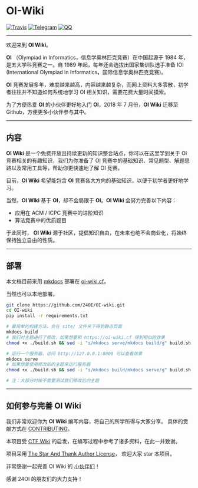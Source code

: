 # OI-Wiki


[![Travis](https://img.shields.io/travis/24OI/OI-wiki.svg?style=flat-square)](https://travis-ci.org/24OI/OI-wiki)
[![Telegram](https://img.shields.io/badge/OI--wiki-join%20Telegram%20chat-brightgreen.svg?style=flat-square)](https://t.me/OIwiki)
[![QQ](https://img.shields.io/badge/OI--wiki-join%20QQ%20group-brightgreen.svg?style=flat-square)](https://jq.qq.com/?_wv=1027&k=5EfkM6K)

----

欢迎来到 **OI Wiki**。

**OI** （Olympiad in Informatics，信息学奥林匹克竞赛）在中国起源于 1984 年，是五大学科竞赛之一。自 1989 年起，每年还会选拔出国家集训队选手准备 IOI (International Olympiad in Informatics，国际信息学奥林匹克竞赛)。

**OI** 竞赛发展多年，难度越来越高，内容越来越复杂，而网上资料大多零散，初学者往往并不知道如何系统地学习 OI 相关知识，需要花费大量时间摸索。

为了方便热爱 **OI** 的小伙伴更好地入门 **OI**，2018 年 7 月份，**OI Wiki** 迁移至 Github，方便更多小伙伴参与其中。

----

## 内容

**OI Wiki** 是一个免费开放且持续更新的知识整合站点，你可以在这里学到关于 OI 竞赛相关的有趣知识，我们为你准备了 OI 竞赛中的基础知识、常见题型、解题思路以及常用工具等，帮助你更快速地了解 OI 竞赛。

目前，**OI Wiki** 希望能包含 **OI** 竞赛各大方向的基础知识，以便于初学者更好地学习。

当然，**OI Wiki** 基于 **OI**，却不会局限于 **OI**。**OI Wiki** 会努力完善以下内容：

- 应用在 ACM / ICPC 竞赛中的进阶知识
- 算法竞赛中的优质题目

于此同时， **OI Wiki** 源于社区，提倡知识自由，在未来也绝不会商业化，将始终保持独立自由的性质。

----

## 部署


本文档目前采用 [mkdocs](https://github.com/mkdocs/mkdocs) 部署在 [oi-wiki.cf](https://oi-wiki.cf)。

当然也可以本地部署。

```bash
git clone https://github.com/24OI/OI-wiki.git
cd OI-wiki
pip install -r requirements.txt

# 最简单的构建方法，会在 site/ 文件夹下得到静态页面
mkdocs build
# 我们对主题进行了修改，如果想要和 https://oi-wiki.cf 得到相似的效果
chmod +x ./build.sh && sed -i "s/mkdocs serve/mkdocs build/g" build.sh && ./build.sh

# 运行一个服务器，访问 http://127.0.0.1:8000 可以查看效果
mkdocs serve
# 如果想要使用修改后的主题来运行服务器
chmod +x ./build.sh && sed -i "s/mkdocs build/mkdocs serve/g" build.sh && ./build.sh

# 注：大部分时候不需要测试我们修改后的主题
```

----

## 如何参与完善 OI Wiki

我们非常欢迎你为 **OI Wiki** 编写内容，将自己的所学所得与大家分享。
具体的贡献方式在 [CONTRIBUTING](.github/CONTRIBUTING.md)。

本项目受 [CTF Wiki](https://ctf-wiki.github.io/ctf-wiki/) 的启发，在编写过程中参考了诸多资料，在此一并致谢。

项目采用 [The Star And Thank Author License](https://github.com/zTrix/sata-license)， 欢迎大家 star 本项目。

非常感谢一起完善 OI Wiki 的 [小伙伴们](https://github.com/24OI/OI-wiki/graphs/contributors)！

感谢 24OI 的朋友们的大力支持！